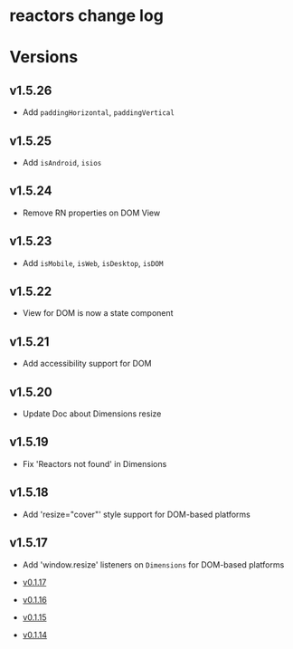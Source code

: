 reactors change log
===

# Versions

## v1.5.26

- Add `paddingHorizontal`, `paddingVertical`

## v1.5.25

- Add `isAndroid`, `isios`

## v1.5.24

- Remove RN properties on DOM View

## v1.5.23

- Add `isMobile`, `isWeb`, `isDesktop`, `isDOM`

## v1.5.22

- View for DOM is now a state component

## v1.5.21

- Add accessibility support for DOM

## v1.5.20

- Update Doc about Dimensions resize

## v1.5.19

- Fix 'Reactors not found' in Dimensions

## v1.5.18

- Add 'resize="cover"' style support for DOM-based platforms

## v1.5.17

- Add 'window.resize' listeners on `Dimensions` for DOM-based platforms

- [v0.1.17](https://github.com/co2-git/reactors/issues?q=milestone%3Av0.1.17)
- [v0.1.16](https://github.com/co2-git/reactors/issues?q=milestone%3Av0.1.16)
- [v0.1.15](https://github.com/co2-git/reactors/issues?q=milestone%3Av0.1.15)
- [v0.1.14](https://github.com/co2-git/reactors/issues?q=milestone%3Av0.1.14)
